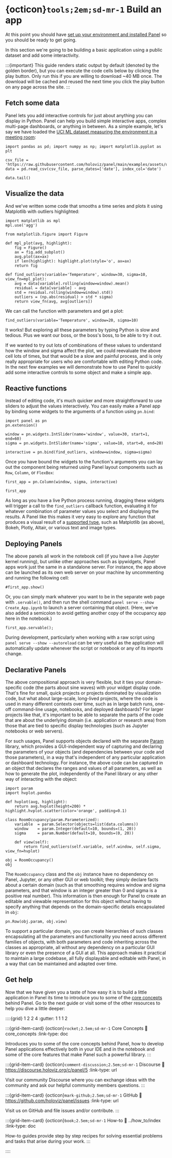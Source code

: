 # {octicon}`tools;2em;sd-mr-1` Build an app

At this point you should have [set up your environment and installed Panel](installation.md) so you should be ready to get going.

In this section we're going to be building a basic application using a public dataset and add some interactivity.

:::{important}
This guide renders static output by default (denoted by the golden border), but you can execute the code cells below by clicking the play button. Only run this if you are willing to download ~40 MB once. The download will be cached and reused the next time you click the play button on any page across the site.
:::

## Fetch some data

Panel lets you add interactive controls for just about anything you can display in Python. Panel can help you build simple interactive apps, complex multi-page dashboards, or anything in between. As a simple example, let's say we have loaded the [UCI ML dataset measuring the environment in a meeting room](http://archive.ics.uci.edu/ml/datasets/Occupancy+Detection+):


```{pyodide}
import pandas as pd; import numpy as np; import matplotlib.pyplot as plt

csv_file = 'https://raw.githubusercontent.com/holoviz/panel/main/examples/assets/occupancy.csv'
data = pd.read_csv(csv_file, parse_dates=['date'], index_col='date')

data.tail()
```

## Visualize the data

And we've written some code that smooths a time series and plots it using Matplotlib with outliers highlighted:


```{pyodide}
import matplotlib as mpl
mpl.use('agg')

from matplotlib.figure import Figure

def mpl_plot(avg, highlight):
    fig = Figure()
    ax = fig.add_subplot()
    avg.plot(ax=ax)
    if len(highlight): highlight.plot(style='o', ax=ax)
    return fig

def find_outliers(variable='Temperature', window=30, sigma=10, view_fn=mpl_plot):
    avg = data[variable].rolling(window=window).mean()
    residual = data[variable] - avg
    std = residual.rolling(window=window).std()
    outliers = (np.abs(residual) > std * sigma)
    return view_fn(avg, avg[outliers])
```

We can call the function with parameters and get a plot:

```{pyodide}
find_outliers(variable='Temperature', window=20, sigma=10)
```

It works! But exploring all these parameters by typing Python is slow and tedious. Plus we want our boss, or the boss's boss, to be able to try it out.

If we wanted to try out lots of combinations of these values to understand how the window and sigma affect the plot, we could reevaluate the above cell lots of times, but that would be a slow and painful process, and is only really appropriate for users who are comfortable with editing Python code. In the next few examples we will demonstrate how to use Panel to quickly add some interactive controls to some object and make a simple app.

## Reactive functions

Instead of editing code, it's much quicker and more straightforward to use sliders to adjust the values interactively. You can easily make a Panel app by binding some widgets to the arguments of a function using `pn.bind`:


```{pyodide}
import panel as pn
pn.extension()

window = pn.widgets.IntSlider(name='window', value=30, start=1, end=60)
sigma = pn.widgets.IntSlider(name='sigma', value=10, start=0, end=20)

interactive = pn.bind(find_outliers, window=window, sigma=sigma)
```

Once you have bound the widgets to the function's arguments you can lay out the component being returned using Panel layout components such as `Row`, `Column`, or `FlexBox`:


```{pyodide}
first_app = pn.Column(window, sigma, interactive)

first_app
```

As long as you have a live Python process running, dragging these widgets will trigger a call to the `find_outliers` callback function, evaluating it for whatever combination of parameter values you select and displaying the results. A Panel like this makes it very easy to explore any function that produces a visual result of a [supported type](https://github.com/pyviz/panel/issues/2), such as Matplotlib (as above), Bokeh, Plotly, Altair, or various text and image types.

## Deploying Panels

The above panels all work in the notebook cell (if you have a live Jupyter kernel running), but unlike other approaches such as ipywidgets, Panel apps work just the same in a standalone server. For instance, the app above can be launched as its own web server on your machine by uncommenting and running the following cell:


```{pyodide}
#first_app.show()
```

Or, you can simply mark whatever you want to be in the separate web page with `.servable()`, and then run the shell command `panel serve --show Create_App.ipynb` to launch a server containing that object. (Here, we've also added a semicolon to avoid getting another copy of the occupancy app here in the notebook.)


```{pyodide}
first_app.servable();
```

During development, particularly when working with a raw script using `panel serve --show --autoreload` can be very useful as the application will automatically update whenever the script or notebook or any of its imports change.

## Declarative Panels

The above compositional approach is very flexible, but it ties your domain-specific code (the parts about sine waves) with your widget display code. That's fine for small, quick projects or projects dominated by visualization code, but what about large-scale, long-lived projects, where the code is used in many different contexts over time, such as in large batch runs, one-off command-line usage, notebooks, and deployed dashboards?  For larger projects like that, it's important to be able to separate the parts of the code that are about the underlying domain (i.e. application or research area) from those that are tied to specific display technologies (such as Jupyter notebooks or web servers).

For such usages, Panel supports objects declared with the separate [Param](http://param.pyviz.org) library, which provides a GUI-independent way of capturing and declaring the parameters of your objects (and dependencies between your code and those parameters), in a way that's independent of any particular application or dashboard technology. For instance, the above code can be captured in an object that declares the ranges and values of all parameters, as well as how to generate the plot, independently of the Panel library or any other way of interacting with the object:


```{pyodide}
import param
import hvplot.pandas

def hvplot(avg, highlight):
    return avg.hvplot(height=200) * highlight.hvplot.scatter(color='orange', padding=0.1)

class RoomOccupancy(param.Parameterized):
    variable  = param.Selector(objects=list(data.columns))
    window    = param.Integer(default=10, bounds=(1, 20))
    sigma     = param.Number(default=10, bounds=(0, 20))

    def view(self):
        return find_outliers(self.variable, self.window, self.sigma, view_fn=hvplot)

obj = RoomOccupancy()
obj
```

The `RoomOccupancy` class and the `obj` instance have no dependency on Panel, Jupyter, or any other GUI or web toolkit; they simply declare facts about a certain domain (such as that smoothing requires window and sigma parameters, and that window is an integer greater than 0 and sigma is a positive real number).  This information is then enough for Panel to create an editable and viewable representation for this object without having to specify anything that depends on the domain-specific details encapsulated in `obj`:


```{pyodide}
pn.Row(obj.param, obj.view)
```

To support a particular domain, you can create hierarchies of such classes encapsulating all the parameters and functionality you need across different families of objects, with both parameters and code inheriting across the classes as appropriate, all without any dependency on a particular GUI library or even the presence of a GUI at all.  This approach makes it practical to maintain a large codebase, all fully displayable and editable with Panel, in a way that can be maintained and adapted over time.

## Get help

Now that we have given you a taste of how easy it is to build a little application in Panel its time to introduce you to some of the [core concepts](core_concepts.md) behind Panel. Go to the next guide or visit some of the other resources to help you dive a little deeper:

::::{grid} 1 2 2 4
:gutter: 1 1 1 2

:::{grid-item-card} {octicon}`rocket;2.5em;sd-mr-1` Core Concepts
:link: core_concepts
:link-type: doc

Introduces you to some of the core concepts behind Panel, how to develop Panel applications effectively both in your IDE and in the notebook and some of the core features that make Panel such a powerful library.
:::

:::{grid-item-card} {octicon}`comment-discussion;2.5em;sd-mr-1` Discourse
:link: https://discourse.holoviz.org/c/panel/5
:link-type: url

Visit our community Discourse where you can exchange ideas with the community and ask our helpful community members questions.
:::

:::{grid-item-card} {octicon}`mark-github;2.5em;sd-mr-1` GitHub
:link: https://github.com/holoviz/panel/issues
:link-type: url

Visit us on GitHub and file issues and/or contribute.
:::

:::{grid-item-card} {octicon}`book;2.5em;sd-mr-1` How-to
:link: ../how_to/index
:link-type: doc

How-to guides provide step by step recipes for solving essential problems and tasks that arise during your work.
:::

::::
